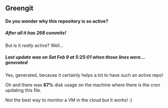 ## Greengit

#### Do you wonder why this repository is so active?

##### After all it has 268 commits!

But is it *really* active? Well...

##### Last update was on Sat Feb 9 at 5:25:01 when those lines were... generated

Yes, generated, because it certainly helps a lot to have such an active repo!

Oh and there was **67%** disk usage on the machine
where there is the cron updating this file.

Not the best way to monitor a VM in the cloud but it works! :)
